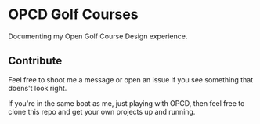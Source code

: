 # OPCD Golf Courses

Documenting my Open Golf Course Design experience.

## Contribute

Feel free to shoot me a message or open an issue if you see something that doens't look right.

If you're in the same boat as me, just playing with OPCD, then feel free to clone this repo and get your own projects up and running.
